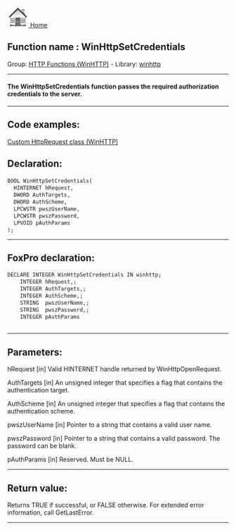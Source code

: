 [<img src="../../images/home.png"> Home ](https://github.com/VFPX/Win32API)  

## Function name : WinHttpSetCredentials
Group: [HTTP Functions (WinHTTP)](../../functions_group.md#HTTP_Functions_(WinHTTP))  -  Library: [winhttp](../../Libraries.md#winhttp)  
***  


#### The WinHttpSetCredentials function passes the required authorization credentials to the server.
***  


## Code examples:
[Custom HttpRequest class (WinHTTP)](../../samples/sample_397.md)  

## Declaration:
```foxpro  
BOOL WinHttpSetCredentials(
  HINTERNET hRequest,
  DWORD AuthTargets,
  DWORD AuthScheme,
  LPCWSTR pwszUserName,
  LPCWSTR pwszPassword,
  LPVOID pAuthParams
);  
```  
***  


## FoxPro declaration:
```foxpro  
DECLARE INTEGER WinHttpSetCredentials IN winhttp;
	INTEGER hRequest,;
	INTEGER AuthTargets,;
	INTEGER AuthScheme,;
	STRING  pwszUserName,;
	STRING  pwszPassword,;
	INTEGER pAuthParams
  
```  
***  


## Parameters:
hRequest 
[in] Valid HINTERNET handle returned by WinHttpOpenRequest. 

AuthTargets 
[in] An unsigned integer that specifies a flag that contains the authentication target.

AuthScheme 
[in] An unsigned integer that specifies a flag that contains the authentication scheme.

pwszUserName 
[in] Pointer to a string that contains a valid user name. 

pwszPassword 
[in] Pointer to a string that contains a valid password. The password can be blank. 

pAuthParams 
[in] Reserved. Must be NULL.  
***  


## Return value:
Returns TRUE if successful, or FALSE otherwise. For extended error information, call GetLastError.  
***  

